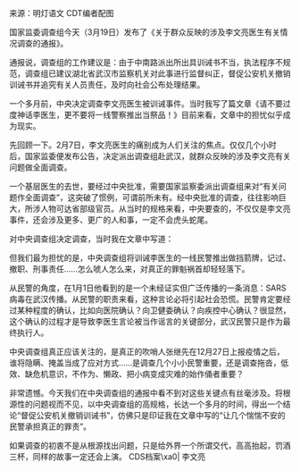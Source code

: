 来源：明灯语文 CDT编者配图

国家监委调查组今天（3月19日）发布了《关于群众反映的涉及李文亮医生有关情况调查的通报》。

通报说，调查组的工作建议是：由于中南路派出所出具训诫书不当，执法程序不规范，调查组已建议湖北省武汉市监察机关对此事进行监督纠正，督促公安机关撤销训诫书并追究有关人员责任，及时向社会公布处理结果。

一个多月前，中央决定调查李文亮医生被训诫事件。当时我写了篇文章《请不要过度神话李医生，更不要将一线警察推出当祭品！》目前来看，文章中的担忧似乎成为现实。

先回顾一下。2月7日，李文亮医生的痛别成为人们关注的焦点。仅仅几个小时后，国家监委便发布公告，决定派出调查组赴武汉，就群众反映的涉及李文亮有关问题做全面调查。

一个基层医生的去世，要经过中央批准，需要国家监察委派出调查组来对“有关问题作全面调查”，这突破了惯例，可谓前所未有。经中央批准的调查，往往影响巨大，所涉人物可达省部级官员。从当时的规格来看，中央要查的，不仅仅是李文亮事件，还会涉及更多、更广的人和事，一定不会虎头蛇尾。

对中央调查组决定调查，当时我在文章中写道：

但我们最为担忧的是，中央调查组将训诫李医生的一线民警推出做挡箭牌，记过、撤职、刑事责任……怎么唬人怎么来，对真正的罪魁祸首却轻轻落下。

从民警的角度，在1月1日他看到的是一个未经证实但广泛传播的一条消息：SARS病毒在武汉传播。从民警的职责来看，这种言论必将引起社会恐慌。民警肯定要经过某种程度的确认，比如向医院确认？向卫健委确认？向疾控中心确认？很显然，这个确认的过程才是导致李医生言论被当作谣言的关键部分，武汉民警只是作为最终执行人。

中央调查组真正应该关注的，是真正的吹哨人张继先在12月27日上报疫情之后，谁将隐瞒、掩盖当成了应对方式……是调查几个小小民警重要，还是调查拖沓，低效、缺危机意识，不作为、懒政、把小病变成灾难的始作俑者重要？

非常遗憾。今天我们在中央调查组的通报中看不到对这些关键点有丝毫涉及。将根源性的问题视而不见，以中央调查组的高规格，长达一个多月的时间，得出一个结论“督促公安机关撤销训诫书”，仿佛只是印证我在文章中写的“让几个惴惴不安的民警承担真正的罪责”。

如果调查的初衷不是从根源找出问题，只是给外界一个所谓交代，高高抬起，罚酒三杯，同样的故事一定还会上演。 CDS档案\xa0| 李文亮 


